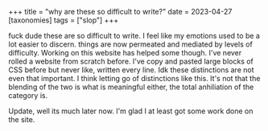 +++
title = "why are these so difficult to write?"
date = 2023-04-27
[taxonomies]
tags = ["slop"]
+++


fuck dude these are so difficult to write. I feel like my emotions used to be a lot easier to discern. things are now permeated and mediated by levels of difficulty. Working on this website has helped some though. I've never rolled a website from scratch before. I've copy and pasted large blocks of CSS before but never like, written every line. Idk these distinctions are not even that important. I think letting go of distinctions like this. It's not that the blending of the two is what is meaningful either, the total anhiliation of the category is.  
  
  Update, well its much later now. I'm glad I at least got some work done on the site.